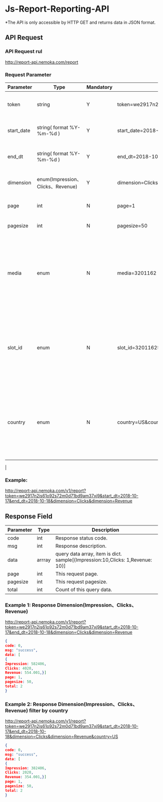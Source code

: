 # Js-Report-Reporting-API

*The API is only accessible by HTTP GET and returns data in JSON format.

## API Request

### API Request rul

http://report-api.nemoka.com/report

### Request Parameter

| Parameter   | Type   | Mandatory | Example     |Description    |
|-------------|--------|-----------|-------------------------|------------------------------------------------------------------------------------------------------------------|
| token      | string | Y         | token=we2917n2is61o92s72m0d71bd9am37xj |Unique token to access Js Report API.                                                                        |
| start_date   | string( format %Y-%m-%d )    | Y         | start_date=2018-10-17          |Assign the start date to retrieve report.           |
| end_dt | string( format %Y-%m-%d ) | Y         | end_dt=2018-10-18         |Assign the end date to retrieve report.  | 
| dimension        |  enum(Impression、Clicks、Revenue)    | Y        |   dimension=Clicks&dimension=Revenue            |The dimension would be responded |                                                               |
| page        | int  | N         | page=1              | Query which page default 1      |
| pagesize        | int  | N         | pagesize=50              | Rows of one page default 50.      |
| media        | enum  | N         | media=3201162             | Publishers can get data of specific media. All the data would be responded if publisher wouldn’t set this parameter.      |
| slot_id        | enum  | N         | slot_id=320116255535293290              | Publishers can get data of specific slot_id. All the data would be responded if publisher wouldn’t set this parameter.      |
| country     | enum  | N         | country=US&country=CN&country=AU        | Publishers can get data of specific countries.  all the data would be responded if publisher wouldn’t set this parameter.  |
|  

### Example:
http://report-api.nemoka.com/v1/report?token=we2917n2is61o92s72m0d71bd9am37xj9&start_dt=2018-10-17&end_dt=2018-10-18&dimension=Clicks&dimension=Revenue

## Response Field

| Parameter | Type | Description |
| ---- | ---- | ---- |
| code | int | Response status code.|
| msg  | int | Response description. |
| data |  arrray  | query data array, item is dict. sample[{Impression:10,Clicks: 1,Revenue: 10}] |
| page | int| This request page. |
| pagesize | int| This request pagesize. |
| total | int | Count of this query data. |


### Example 1: Response Dimension(Impression、Clicks、Revenue)
http://report-api.nemoka.com/v1/report?token=we2917n2is61o92s72m0d71bd9am37xj9&start_dt=2018-10-17&end_dt=2018-10-18&dimension=Clicks&dimension=Revenue

```json
{
code: 0,
msg: "success",
data: [
{
Impression: 582406,
Clicks: 4020,
Revenue: 554.001,}]
page: 1,
pagesize: 50,
total: 2
}
```

### Example 2: Response Dimension(Impression、Clicks、Revenue) filter by country
http://report-api.nemoka.com/v1/report?token=we2917n2is61o92s72m0d71bd9am37xj9&start_dt=2018-10-17&end_dt=2018-10-18&dimension=Clicks&dimension=Revenue&country=US

```json
{
code: 0,
msg: "success",
data: [
{
Impression: 382406,
Clicks: 2020,
Revenue: 354.001,}]
page: 1,
pagesize: 50,
total: 2
}
```

